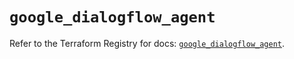 # `google_dialogflow_agent`

Refer to the Terraform Registry for docs: [`google_dialogflow_agent`](https://registry.terraform.io/providers/hashicorp/google-beta/5.24.0/docs/resources/google_dialogflow_agent).
